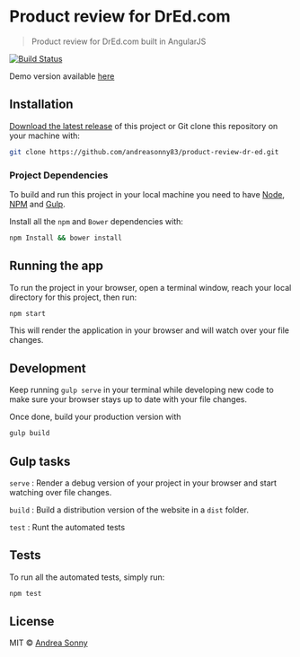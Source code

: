 # Product review for DrEd.com

> Product review for DrEd.com built in AngularJS

[![Build Status](https://travis-ci.org/andreasonny83/product-review-dr-ed.svg?branch=master)](https://travis-ci.org/andreasonny83/product-review-dr-ed)

Demo version available [here][demo]

## Installation

[Download the latest release][release_link] of this project or Git clone this
repository on your machine with:

```sh
git clone https://github.com/andreasonny83/product-review-dr-ed.git
```

### Project Dependencies

To build and run this project in your local machine you need to have
[Node](https://nodejs.org/en/),
[NPM](https://www.npmjs.org/) and
[Gulp](https://github.com/gulpjs/gulp/).

Install all the `npm` and `Bower` dependencies with:

```sh
npm Install && bower install
```

## Running the app

To run the project in your browser, open a terminal window, reach your local
directory for this project, then run:

```sh
npm start
```

This will render the application in your browser and will watch over your
file changes.

## Development

Keep running `gulp serve` in your terminal while developing new code to make
sure your browser stays up to date with your file changes.

Once done, build your production version with

```sh
gulp build
```

## Gulp tasks

`serve` :     Render a debug version of your project in your browser and
              start watching over file changes.

`build` :       Build a distribution version of the website in a
                `dist` folder.

`test` :        Runt the automated tests

## Tests

To run all the automated tests, simply run:

```sh
npm test
```

## License

MIT © [Andrea Sonny](https://andreasonny.mit-license.org/@2016)

[release_link]: https://github.com/andreasonny83/product-review-dr-ed/releases/latest
[demo]: http://product-review.sonnywebdesign.com/?product=Malaria-tablets
